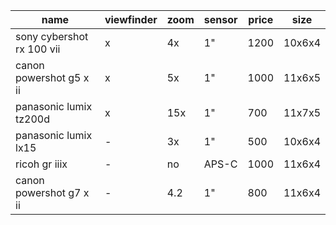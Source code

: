| name                      | viewfinder | zoom | sensor | price | size   |
| ------------------------- | ---------- | ---- | ------ | ----- | ------ |
| sony cybershot rx 100 vii | x          | 4x   | 1"     | 1200  | 10x6x4 |
| canon powershot g5 x ii   | x          | 5x   | 1"     | 1000  | 11x6x5 |
| panasonic lumix tz200d    | x          | 15x  | 1"     | 700   | 11x7x5 |
| panasonic lumix lx15      | -          | 3x   | 1"     | 500   | 10x6x4 |
| ricoh gr iiix             | -          | no   | APS-C  | 1000  | 11x6x4 |
| canon powershot g7 x ii   | -          | 4.2  | 1"     | 800   | 11x6x4 |

